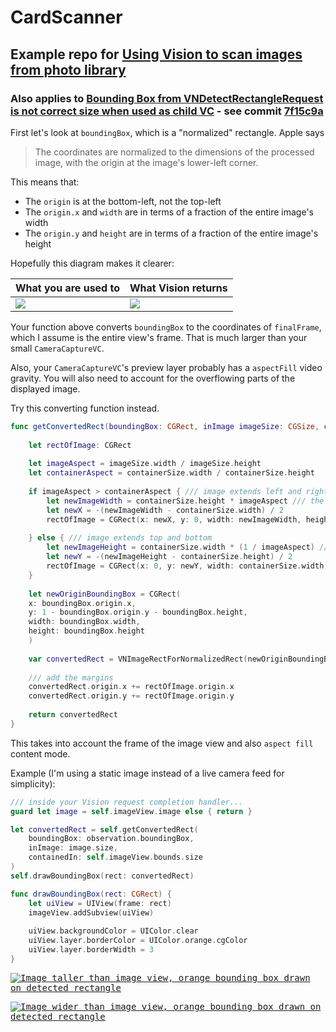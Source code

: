 # CardScanner

## Example repo for [Using Vision to scan images from photo library](https://stackoverflow.com/q/62373844/14351818)
### Also applies to [Bounding Box from VNDetectRectangleRequest is not correct size when used as child VC](https://stackoverflow.com/q/64759383/14351818) - see commit [7f15c9a](https://github.com/aheze/CardScanner/tree/7f15c9ac143f27d56e890095ef896d2a9f851948)

First let's look at `boundingBox`, which is a "normalized" rectangle. Apple says 

> The coordinates are normalized to the dimensions of the processed image, with the origin at the image's lower-left corner.

This means that:
- The `origin` is at the bottom-left, not the top-left
- The `origin.x` and `width` are in terms of a fraction of the entire image's width
- The `origin.y` and `height` are in terms of a fraction of the entire image's height

Hopefully this diagram makes it clearer:


What you are used to | What Vision returns
--- | ---
![](https://i.stack.imgur.com/nDvgI.png) | ![](https://i.stack.imgur.com/owpMn.png)


Your function above converts `boundingBox` to the coordinates of `finalFrame`, which I assume is the entire view's frame. That is much larger than your small `CameraCaptureVC`.

Also, your `CameraCaptureVC`'s preview layer probably has a `aspectFill` video gravity. You will also need to account for the overflowing parts of the displayed image.

Try this converting function instead.

```swift
func getConvertedRect(boundingBox: CGRect, inImage imageSize: CGSize, containedIn containerSize: CGSize) -> CGRect {
    
    let rectOfImage: CGRect
    
    let imageAspect = imageSize.width / imageSize.height
    let containerAspect = containerSize.width / containerSize.height
    
    if imageAspect > containerAspect { /// image extends left and right
        let newImageWidth = containerSize.height * imageAspect /// the width of the overflowing image
        let newX = -(newImageWidth - containerSize.width) / 2
        rectOfImage = CGRect(x: newX, y: 0, width: newImageWidth, height: containerSize.height)
        
    } else { /// image extends top and bottom
        let newImageHeight = containerSize.width * (1 / imageAspect) /// the width of the overflowing image
        let newY = -(newImageHeight - containerSize.height) / 2
        rectOfImage = CGRect(x: 0, y: newY, width: containerSize.width, height: newImageHeight)
    }
    
    let newOriginBoundingBox = CGRect(
    x: boundingBox.origin.x,
    y: 1 - boundingBox.origin.y - boundingBox.height,
    width: boundingBox.width,
    height: boundingBox.height
    )
    
    var convertedRect = VNImageRectForNormalizedRect(newOriginBoundingBox, Int(rectOfImage.width), Int(rectOfImage.height))
    
    /// add the margins
    convertedRect.origin.x += rectOfImage.origin.x
    convertedRect.origin.y += rectOfImage.origin.y
    
    return convertedRect
}
```

This takes into account the frame of the image view and also `aspect fill` content mode.

Example (I'm using a static image instead of a live camera feed for simplicity):

```swift
/// inside your Vision request completion handler...
guard let image = self.imageView.image else { return }

let convertedRect = self.getConvertedRect(
    boundingBox: observation.boundingBox,
    inImage: image.size,
    containedIn: self.imageView.bounds.size
)
self.drawBoundingBox(rect: convertedRect)

func drawBoundingBox(rect: CGRect) {
    let uiView = UIView(frame: rect)
    imageView.addSubview(uiView)
        
    uiView.backgroundColor = UIColor.clear
    uiView.layer.borderColor = UIColor.orange.cgColor
    uiView.layer.borderWidth = 3
}
```

<kbd>[![Image taller than image view, orange bounding box drawn on detected rectangle][1]][1]</kbd>

<kbd>[![Image wider than image view, orange bounding box drawn on detected rectangle][2]][2]</kbd>


  [1]: https://i.stack.imgur.com/7iPMM.png
  [2]: https://i.stack.imgur.com/kUU3z.png
